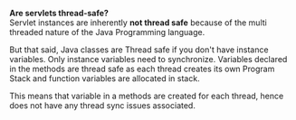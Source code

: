 **Are servlets thread-safe?**  
Servlet instances are inherently **not thread safe** because of the multi threaded nature of the Java Programming language.  

But that said, Java classes are Thread safe if you don't have instance variables. Only instance variables need to synchronize.  Variables declared in the methods are thread safe as each thread creates its own Program Stack and function variables are allocated in stack.   

This means that variable in a methods are created for each thread, hence does not have any thread sync issues associated.